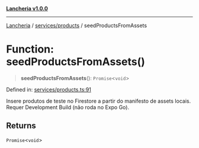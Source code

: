 [**Lancheria v1.0.0**](../../../README.md)

***

[Lancheria](../../../README.md) / [services/products](../README.md) / seedProductsFromAssets

# Function: seedProductsFromAssets()

> **seedProductsFromAssets**(): `Promise`\<`void`\>

Defined in: [services/products.ts:91](https://github.com/eudavidreis-odev/lancheria/blob/documentacao_inicial/services/products.ts#L91)

Insere produtos de teste no Firestore a partir do manifesto de assets locais.
Requer Development Build (não roda no Expo Go).

## Returns

`Promise`\<`void`\>
